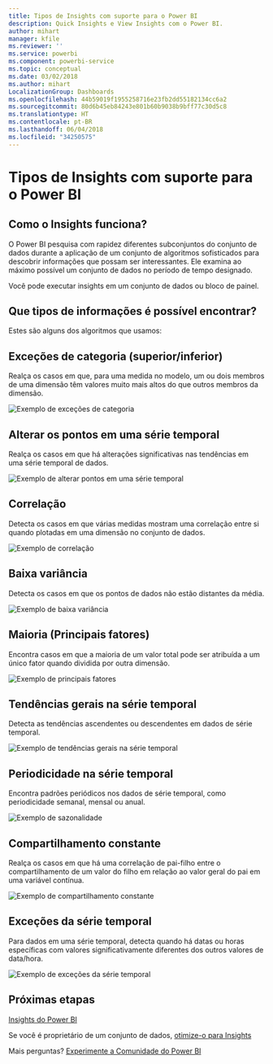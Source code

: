 ```yaml
---
title: Tipos de Insights com suporte para o Power BI
description: Quick Insights e View Insights com o Power BI.
author: mihart
manager: kfile
ms.reviewer: ''
ms.service: powerbi
ms.component: powerbi-service
ms.topic: conceptual
ms.date: 03/02/2018
ms.author: mihart
LocalizationGroup: Dashboards
ms.openlocfilehash: 44b59019f1955258716e23fb2dd55182134cc6a2
ms.sourcegitcommit: 80d6b45eb84243e801b60b9038b9bff77c30d5c8
ms.translationtype: HT
ms.contentlocale: pt-BR
ms.lasthandoff: 06/04/2018
ms.locfileid: "34250575"
---
```

# <a name="types-of-insights-supported-by-power-bi"></a>Tipos de Insights com suporte para o Power BI
## <a name="how-does-insights-work"></a>Como o Insights funciona?
O Power BI pesquisa com rapidez diferentes subconjuntos do conjunto de dados durante a aplicação de um conjunto de algoritmos sofisticados para descobrir informações que possam ser interessantes. Ele examina ao máximo possível um conjunto de dados no período de tempo designado.

Você pode executar insights em um conjunto de dados ou bloco de painel.   

## <a name="what-types-of-insights-can-we-find"></a>Que tipos de informações é possível encontrar?
Estes são alguns dos algoritmos que usamos:

## <a name="category-outliers-topbottom"></a>Exceções de categoria (superior/inferior)
Realça os casos em que, para uma medida no modelo, um ou dois membros de uma dimensão têm valores muito mais altos do que outros membros da dimensão.  

![Exemplo de exceções de categoria](media/service-insight-types/pbi_auto_insight_types_category_outliers.png)

## <a name="change-points-in-a-time-series"></a>Alterar os pontos em uma série temporal
Realça os casos em que há alterações significativas nas tendências em uma série temporal de dados.

![Exemplo de alterar pontos em uma série temporal](media/service-insight-types/pbi_auto_insight_types_changepoint.png)

## <a name="correlation"></a>Correlação
Detecta os casos em que várias medidas mostram uma correlação entre si quando plotadas em uma dimensão no conjunto de dados.

![Exemplo de correlação](media/service-insight-types/pbi_auto_insight_types_correlation.png)

## <a name="low-variance"></a>Baixa variância
Detecta os casos em que os pontos de dados não estão distantes da média.

![Exemplo de baixa variância](media/service-insight-types/power-bi-low-variance.png)

## <a name="majority-major-factors"></a>Maioria (Principais fatores)
Encontra casos em que a maioria de um valor total pode ser atribuída a um único fator quando dividida por outra dimensão.  

![Exemplo de principais fatores](media/service-insight-types/pbi_auto_insight_types_majority.png)

## <a name="overall-trends-in-time-series"></a>Tendências gerais na série temporal
Detecta as tendências ascendentes ou descendentes em dados de série temporal.

![Exemplo de tendências gerais na série temporal](media/service-insight-types/pbi_auto_insight_types_trend.png)

## <a name="seasonality-in-time-series"></a>Periodicidade na série temporal
Encontra padrões periódicos nos dados de série temporal, como periodicidade semanal, mensal ou anual.

![Exemplo de sazonalidade](media/service-insight-types/pbi_auto_insight_types_seasonality_new.png)

## <a name="steady-share"></a>Compartilhamento constante
Realça os casos em que há uma correlação de pai-filho entre o compartilhamento de um valor do filho em relação ao valor geral do pai em uma variável contínua.

![Exemplo de compartilhamento constante](media/service-insight-types/pbi_auto_insight_types_steadyshare.png)

## <a name="time-series-outliers"></a>Exceções da série temporal
Para dados em uma série temporal, detecta quando há datas ou horas específicas com valores significativamente diferentes dos outros valores de data/hora.

![Exemplo de exceções da série temporal](media/service-insight-types/pbi_auto_insight_types_time_series_outliers.png)

## <a name="next-steps"></a>Próximas etapas
[Insights do Power BI](service-insights.md)

Se você é proprietário de um conjunto de dados, [otimize-o para Insights](service-insights-optimize.md)

Mais perguntas? [Experimente a Comunidade do Power BI](http://community.powerbi.com/)

